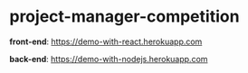 # project-manager-competition
**front-end**: https://demo-with-react.herokuapp.com

**back-end**: https://demo-with-nodejs.herokuapp.com
